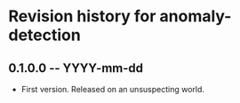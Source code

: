 # Revision history for anomaly-detection

## 0.1.0.0 -- YYYY-mm-dd

* First version. Released on an unsuspecting world.
